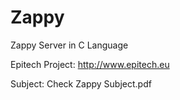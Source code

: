 Zappy
=====

Zappy Server in C Language 

Epitech Project: http://www.epitech.eu

Subject: Check Zappy Subject.pdf
